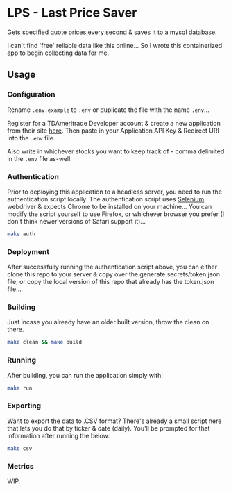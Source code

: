 # LPS - Last Price Saver

Gets specified quote prices every second & saves it to a mysql database.

I can't find 'free' reliable data like this online... So I wrote this containerized app to begin collecting data for me.

## Usage

### Configuration

Rename `.env.example` to `.env` or duplicate the file with the name `.env`...

Register for a TDAmeritrade Developer account & create a new application from their site [here](https://developer.tdameritrade.com/). Then paste in your Application API Key & Redirect URI into the `.env` file.

Also write in whichever stocks you want to keep track of - comma delimited in the `.env` file as-well.

### Authentication

Prior to deploying this application to a headless server, you need to run the authentication script locally. The authentication script uses [Selenium](https://www.google.com/url?sa=t&rct=j&q=&esrc=s&source=web&cd=&cad=rja&uact=8&ved=2ahUKEwiihffnwPHtAhWqp1kKHVTuDgkQFjAAegQIARAC&url=https%3A%2F%2Fwww.selenium.dev%2F&usg=AOvVaw38IyEsg2ARkRX6lSh_KzqM) webdriver & expects Chrome to be installed on your machine... You can modify the script yourself to use Firefox, or whichever browser you prefer (I don't think newer versions of Safari support it)...

```bash
make auth
```

### Deployment

After successfully running the authentication script above, you can either clone this repo to your server & copy over the generate secrets/token.json file; or copy the local version of this repo that already has the token.json file...

### Building

Just incase you already have an older built version, throw the clean on there.

```bash
make clean && make build
```

### Running

After building, you can run the application simply with:

```bash
make run
```

### Exporting

Want to export the data to .CSV format? There's already a small script here that lets you do that by ticker & date (daily).
You'll be prompted for that information after running the below:

```bash
make csv
```

### Metrics

WIP.

